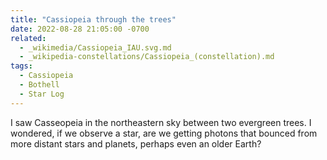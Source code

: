 ```yaml
---
title: "Cassiopeia through the trees"
date: 2022-08-28 21:05:00 -0700
related:
  - _wikimedia/Cassiopeia_IAU.svg.md
  - _wikipedia-constellations/Cassiopeia_(constellation).md
tags:
  - Cassiopeia
  - Bothell
  - Star Log
---
```

I saw Casseopeia in the northeastern sky between two evergreen trees. I wondered, if we observe a star, are we getting photons that bounced from more distant stars and planets, perhaps even an older Earth? 